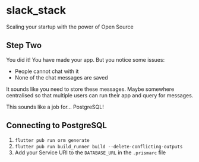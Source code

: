 # slack_stack

Scaling your startup with the power of Open Source

## Step Two

You did it! You have made your app. But you notice some issues:

- People cannot chat with it
- None of the chat messages are saved

It sounds like you need to store these messages. Maybe somewhere centralised so that multiple users can run their app and query for messages.

This sounds like a job for... PostgreSQL!

## Connecting to PostgreSQL

1. `flutter pub run orm generate`
2. `flutter pub run build_runner build --delete-conflicting-outputs`
3. Add your Service URI to the `DATABASE_URL` in the `.prismarc` file
